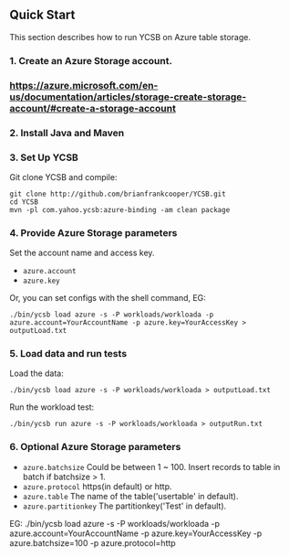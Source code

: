 <!--
Copyright (c) 2012 - 2016 YCSB contributors. All rights reserved.

Licensed under the Apache License, Version 2.0 (the "License"); you
may not use this file except in compliance with the License. You
may obtain a copy of the License at

http://www.apache.org/licenses/LICENSE-2.0

Unless required by applicable law or agreed to in writing, software
distributed under the License is distributed on an "AS IS" BASIS,
WITHOUT WARRANTIES OR CONDITIONS OF ANY KIND, either express or
implied. See the License for the specific language governing
permissions and limitations under the License. See accompanying
LICENSE file.
-->

## Quick Start

This section describes how to run YCSB on Azure table storage. 

### 1. Create an Azure Storage account.
###    https://azure.microsoft.com/en-us/documentation/articles/storage-create-storage-account/#create-a-storage-account

### 2. Install Java and Maven

### 3. Set Up YCSB

Git clone YCSB and compile:

    git clone http://github.com/brianfrankcooper/YCSB.git
    cd YCSB
    mvn -pl com.yahoo.ycsb:azure-binding -am clean package

### 4. Provide Azure Storage parameters
    
Set the account name and access key.

- `azure.account`
- `azure.key`

Or, you can set configs with the shell command, EG:

    ./bin/ycsb load azure -s -P workloads/workloada -p azure.account=YourAccountName -p azure.key=YourAccessKey > outputLoad.txt

### 5. Load data and run tests

Load the data:

    ./bin/ycsb load azure -s -P workloads/workloada > outputLoad.txt

Run the workload test:

    ./bin/ycsb run azure -s -P workloads/workloada > outputRun.txt
	
### 6. Optional Azure Storage parameters

- `azure.batchsize`	
	Could be between 1 ~ 100. Insert records to table in batch if batchsize > 1.
- `azure.protocol`
	https(in default) or http.
- `azure.table`
	The name of the table('usertable' in default).
- `azure.partitionkey`
	The partitionkey('Test' in default).
	
EG:
    ./bin/ycsb load azure -s -P workloads/workloada -p azure.account=YourAccountName -p azure.key=YourAccessKey -p azure.batchsize=100 -p azure.protocol=http
	
	

